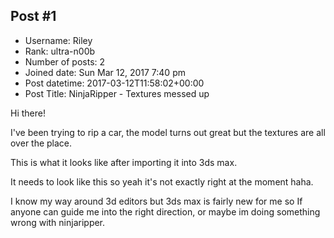 ## Post #1
- Username: Riley
- Rank: ultra-n00b
- Number of posts: 2
- Joined date: Sun Mar 12, 2017 7:40 pm
- Post datetime: 2017-03-12T11:58:02+00:00
- Post Title: NinjaRipper - Textures messed up

Hi there!

I've been trying to rip a car, the model turns out great but the textures are all over the place.

This is what it looks like after importing it into 3ds max.


It needs to look like this so yeah it's not exactly right at the moment haha.


I know my way around 3d editors but 3ds max is fairly new for me so If anyone can guide me into the right direction, or maybe im doing something wrong with ninjaripper.
